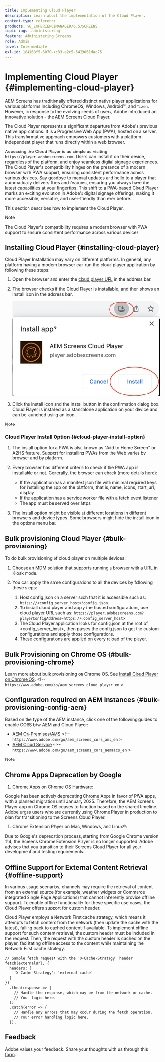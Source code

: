 ```yaml
---
title: Implementing Cloud Player
description: Learn about the implementation of the Cloud Player.
content-type: reference
products: SG_EXPERIENCEMANAGER/6.5/SCREENS
topic-tags: administering
feature: Administering Screens
role: Admin
level: Intermediate
exl-id: 184168f5-6070-4c33-a2c5-5429061dac75
---
```

# Implementing Cloud Player {#implementing-cloud-player}

AEM Screens has traditionally offered distinct native player applications for various platforms including ChromeOS, Windows, Android&trade;, and `Tizen`. However, in response to the evolving needs of users, Adobe introduced an innovative solution - the AEM Screens Cloud Player.

The Cloud Player represents a significant departure from Adobe's previous native applications. It is a Progressive Web App (PWA), hosted on a server. This transformative approach empowers customers with a platform-independent player that runs directly within a web browser.

Accessing the Cloud Player is as simple as visiting `https://player.adobescreens.com`. Users can install it on their device, regardless of the platform, and enjoy seamless digital signage experiences. The Cloud Player's compatibility hinges on the presence of a modern browser with PWA support, ensuring consistent performance across various devices. Say goodbye to manual updates and hello to a player that automatically delivers fixes and features, ensuring you always have the latest capabilities at your fingertips. This shift to a PWA-based Cloud Player marks an exciting evolution in Adobe's digital signage offerings, making it more accessible, versatile, and user-friendly than ever before.

This section describes how to implement the Cloud Player.

>[!NOTE]
>
>The Cloud Player's compatibility requires a modern browser with PWA support to ensure consistent performance across various devices.

## Installing Cloud Player {#installing-cloud-player}

Cloud Player Installation may vary on different platforms. In general, any platform having a modern browser can run the cloud player application by following these steps:

1. Open the browser and enter the [cloud player URL](https://player.adobescreens.com/content/dam/universal-player/firmware.html) in the address bar.
1. The browser checks if the Cloud Player is installable, and then shows an install icon in the address bar.

    ![image](/help/user-guide/assets/cloud-player-install.png)

1. Click the install icon and the install button in the confirmation dialog box. Cloud Player is installed as a standalone application on your device and can be launched using an icon.

>[!NOTE]
>
>### Cloud Player Install Option {#cloud-player-install-option}
>
>1. The install option for a PWA is also known as "Add to Home Screen" or A2HS feature. Support for installing PWAs from the Web varies by browser and by platform. 
>1. Every browser has different criteria to check if the PWA app is installable or not. Generally, the browser can check (more details here): 
>
>    * If the application has a manifest json file with minimal required keys for installing the app on the platform, that is, name, icons, start_url, display
>    * If the application has a service worker file with a fetch event listener
>    * The app must be served over https
>
>1. The install option might be visible at different locations in different browsers and device types. Some browsers might hide the install icon in the options menu bar.

## Bulk provisioning Cloud Player {#bulk-provisioning}

To do bulk provisioning of cloud player on multiple devices:

1. Choose an MDM solution that supports running a browser with a URL in Kiosk mode.
1. You can apply the same configurations to all the devices by following these steps:

    1. Host config.json on a server such that it is accessible such as: `https://<config_server_host>/config.json`
    1. To install cloud player and apply the hosted configurations, use cloud player URL such as: `https://player.adobescreens.com?playerConfigAddress=https://<config_server_host>`
    1. The Cloud Player application looks for config.json at the root of <config_server_host>, then parses the config.json to get the custom configurations and apply those configurations.
    1. These configurations are applied on every reload of the player.

## Bulk Provisioning on Chrome OS {#bulk-provisioning-chrome}

Learn more about bulk provisioning on Chrome OS. See [Install Cloud Player on Chrome OS](https://main--screens-franklin-documentation--hlxscreens.hlx.live/updates/cloud-player/guides/chromeos-install-cloud-player). <!-- `https://www.adobe.com/go/aem_screens_cloud_player_en` >

## Configuration required on AEM instances {#bulk-provisioning-config-aem}

Based on the type of the AEM instance, click one of the following guides to enable CORS b/w AEM and Cloud Player: 

* [AEM On-Premises/AMS](https://main--screens-franklin-documentation--hlxscreens.hlx.live/updates/cloud-player/guides/cors-settings-aem-onpremandams) <!-- `https://www.adobe.com/go/aem_screens_cors_ams_en` >
* [AEM Cloud Service](https://main--screens-franklin-documentation--hlxscreens.hlx.live/updates/cloud-player/guides/cors-settings-aem-cs)  <!-- `https://www.adobe.com/go/aem_screens_cors_aemaacs_en` >

>[!NOTE]
>
>## Chrome Apps Deprecation by Google
>
>1. Chrome Apps on Chrome OS Hardware:
>
>   Google has been actively deprecating Chrome Apps in favor of PWA apps, with a planned migration until January 2025. Therefore, the AEM Screens Player app on Chrome OS ceases to function based on the shared timeline. Adobe urges users who are currently using Chrome Player in production to plan for transitioning to the Screens Cloud Player.
>
>1. Chrome Extension Player on Mac, Windows, and Linux&reg;:
>
>   Due to Google's deprecation process, starting from Google Chrome version 114, the Screens Chrome Extension Player is no longer supported. Adobe advises that you transition to their Screens Cloud Player for all your development and testing requirements.

## Offline Support for External Content Retrieval {#offline-support}

In various usage scenarios, channels may require the retrieval of content from an external source (for example, weather widgets or Commerce integrated Single Page Applications) that cannot inherently provide offline support. To enable offline functionality for these specific use cases, the Cloud Player offers support for custom header.

Cloud Player employs a Network First cache strategy, which means it attempts to fetch content from the network (then update the cache with the latest), falling back to cached content if available. To implement offline support for such content retrieval, the custom header must be included in the request. Then, the request with the custom header is cached on the player, facilitating offline access to the content while maintaining the Network First cache strategy.

```
// Sample fetch request with the 'X-Cache-Strategy' header
fetch(externalUrl, {
  headers: {
    'X-Cache-Strategy': 'external-cache'
  }
})
  .then(response => {
    // Handle the response, which may be from the network or cache.
    // Your logic here.
  })
  .catch(error => {
    // Handle any errors that may occur during the fetch operation.
    // Your error handling logic here.
  }); 
```

## Feedback

Adobe values your feedback. Share your thoughts with us through this [form](https://forms.office.com/pages/responsepage.aspx?id=Wht7-jR7h0OUrtLBeN7O4TFE0b_GjstOj6I1uGs9vLpURVdWWklQQTZZRTFVNEhRVlBWWldMWlJXOC4u).
